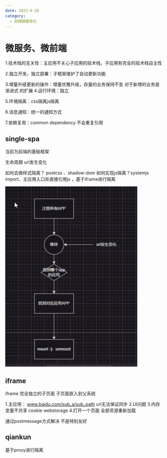 ```yaml
---
date: 2023-6-26
category:
  - 前端微服务化
---
```


# 微服务、微前端

1.技术栈的无关性：主应用不关心子应用的技术栈，子应用有完全的技术栈自主性

2.独立开发，独立部署：子框架维护了自动更新功能

3.增量升级更新的操作：增量优雅升级，存量的业务保持不变 对于新增的业务是渐进式
的扩展
4.运行环境：独立

5.环境隔离：css隔离js隔离

6.消息通知：统一的通知方式

7.依赖复用：common dependency 不会重复引用



## single-spa
当前为前端的基础框架

生命周期 url发生变化

如何去做样式隔离？ postcss 、shadow-dom
如何实现js隔离？systemjs import、主应用入口处直接引用js ，基于iframe进行隔离

![alt text](image.png)
## iframe
iframe 完全独立的子页面
子页面嵌入到父系统

1.主应用： www.baidu.com/sub_a/sub_path url无法保证同步
2.UI问题
3.内存变量不共享 cookie webstorage
4.打开一个页面 全部资源重新加载

通过postmessage方式解决
不是特别友好


## qiankun
基于proxy进行隔离


